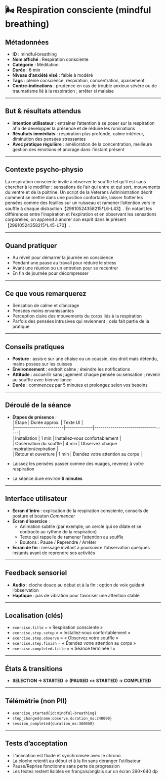 # 🌬️ Respiration consciente (mindful breathing)

## Métadonnées
- **ID** : mindful‑breathing  
- **Nom affiché** : Respiration consciente  
- **Catégorie** : Méditation  
- **Durée** : 6 min  
- **Niveau d’anxiété visé** : faible à modéré  
- **Tags** : pleine conscience, respiration, concentration, apaisement  
- **Contre‑indications** : prudence en cas de trouble anxieux sévère ou de traumatisme lié à la respiration ; arrêter si malaise  

---

## But & résultats attendus
- **Intention utilisateur** : entraîner l’attention à se poser sur la respiration afin de développer la présence et de réduire les ruminations  
- **Résultats immédiats** : respiration plus profonde, calme intérieur, diminution des pensées stressantes  
- **Avec pratique régulière** : amélioration de la concentration, meilleure gestion des émotions et ancrage dans l’instant présent  

---

## Contexte psycho‑physio
La respiration consciente invite à observer le souffle tel qu’il est sans chercher à le modifier : sensations de l’air qui entre et qui sort, mouvements du ventre et de la poitrine. Un script de la Veterans Administration décrit comment se mettre dans une position confortable, laisser flotter les pensées comme des feuilles sur un ruisseau et ramener l’attention vers le souffle à chaque distraction【29910524358215†L6-L43】. En notant les différences entre l’inspiration et l’expiration et en observant les sensations corporelles, on apprend à ancrer son esprit dans le présent【29910524358215†L45-L70】.

---

## Quand pratiquer
- Au réveil pour démarrer la journée en conscience  
- Pendant une pause au travail pour réduire le stress  
- Avant une réunion ou un entretien pour se recentrer  
- En fin de journée pour décompresser  

---

## Ce que vous remarquerez
- Sensation de calme et d’ancrage  
- Pensées moins envahissantes  
- Perception claire des mouvements du corps liés à la respiration  
- Parfois des pensées intrusives qui reviennent ; cela fait partie de la pratique  

---

## Conseils pratiques
- **Posture** : assis·e sur une chaise ou un coussin, dos droit mais détendu, mains posées sur les cuisses  
- **Environnement** : endroit calme ; éteindre les notifications  
- **Attitude** : accueillir sans jugement chaque pensée ou sensation ; revenir au souffle avec bienveillance  
- **Durée** : commencez par 5 minutes et prolongez selon vos besoins  

---

## Déroulé de la séance
- **Étapes de présence** :  
  | Étape                    | Durée approx. | Texte UI                           |  
  |-------------------------|--------------|------------------------------------|  
  | Installation            | 1 min        | Installez‑vous confortablement     |  
  | Observation du souffle  | 4 min        | Observez chaque inspiration/expiration |  
  | Retour et ouverture     | 1 min        | Étendez votre attention au corps   |  
  
- Laissez les pensées passer comme des nuages, revenez à votre respiration  
- La séance dure environ **6 minutes**  

---

## Interface utilisateur
- **Écran d’intro** : explication de la respiration consciente, conseils de posture et bouton *Commencer*  
- **Écran d’exercice** :  
  - Animation subtile (par exemple, un cercle qui se dilate et se contracte au rythme de la respiration)  
  - Texte qui rappelle de ramener l’attention au souffle  
  - Boutons : Pause / Reprendre / Arrêter  
- **Écran de fin** : message invitant à poursuivre l’observation quelques instants avant de reprendre ses activités  

---

## Feedback sensoriel
- **Audio** : cloche douce au début et à la fin ; option de voix guidant l’observation  
- **Haptique** : pas de vibration pour favoriser une attention stable  

---

## Localisation (clés)
- `exercise.title` = « Respiration consciente »  
- `exercise.step.setup` = « Installez‑vous confortablement »  
- `exercise.step.observe` = « Observez votre souffle »  
- `exercise.step.finish` = « Étendez votre attention au corps »  
- `exercise.completed.title` = « Séance terminée ! »  

---

## États & transitions
- **SELECTION → STARTED → (PAUSED ↔ STARTED) → COMPLETED**  

---

## Télémétrie (non PII)
- `exercise_started{id:mindful‑breathing}`  
- `step_changed{name:observe,duration_ms:240000}`  
- `session_completed{duration_ms:360000}`  

---

## Tests d’acceptation
- L’animation est fluide et synchronisée avec le chrono  
- La cloche retentit au début et à la fin sans déranger l’utilisateur  
- Pause/Reprise fonctionne sans perte de progression  
- Les textes restent lisibles en français/anglais sur un écran 360×640 dp  